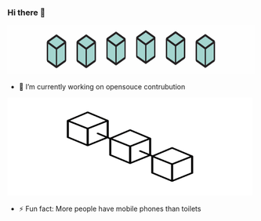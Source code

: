### Hi there :wave:
<img src="https://github.com/6D-pixel/6D-pixel/blob/main/a1%20(2).gif" width="1000" height="100" />

- 🔭 I’m currently working on opensouce contrubution

<img src="https://github.com/6D-pixel/6D-pixel/blob/main/a2.gif" width="500" height="200" />

- ⚡ Fun fact: More people have mobile phones than toilets
         
